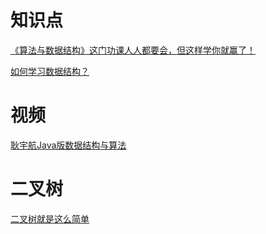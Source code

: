 # 知识点

[《算法与数据结构》这门功课人人都要会，但这样学你就赢了！](https://www.itcodemonkey.com/article/8344.html)

[如何学习数据结构？](https://www.zhihu.com/question/21318658)

# 视频

[耿宇航Java版数据结构与算法](https://isxxy.com/course/33)

# 二叉树

[二叉树就是这么简单](https://juejin.im/post/5ab5a01d518825555c1d9a24)